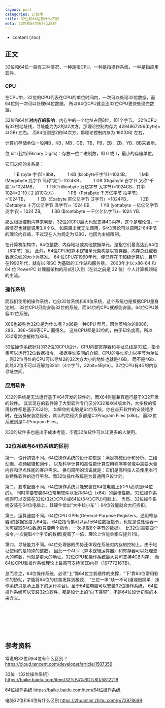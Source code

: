 ```yaml
---
layout: post
categories: IT技术
title: 32位和64位有什么区别
meta: 32位和64位有什么区别
---
```

* content
{:toc}
  
## 正文

32位和64位一般有三种情况，一种是指CPU，一种是指操作系统，一种是指应用软件。

### CPU

在CPU中，32位的CPU代表在CPU的单位时间内，一次可以处理32位数据，而64位则一次可以处理64位数据。
所以64位CPU就会比32位CPU更快处理完数据。

32位和64位**对内存的影响**：内存中的一个地址占用8位，即1个字节。
32位CPU有32根地址线，寻址能力为2的32次方，那理论控制内存为 4294967296(byte)= 4(GB) 左右。
而64位则是2的64次方，那理论控制内存为 160(GB) 左右，

计算机存储单位一般用B，KB，MB，GB，TB，PB，EB，ZB，YB，BB来表示。

位 bit (比特)(Binary Digits)：存放一位二进制数，即 0 或 1，最小的存储单位。 

它们之间的关系是： 

　　1 B (byte 字节)=8bit，
　　1 KB (kilobyte千字节)=1024B，
　　1 MB (Megabyte 兆字节 简称“兆”)=1024KB，
　　1 GB (Gigabyte 吉字节 又称“千兆”)=1024MB，
　　1 TB(Trillionbyte 万亿字节 太字节)=1024GB，其中1024=2^10 ( 2 的10次方)，
　　1 PB（PetaByte 千万亿字节 拍字节）=1024TB，
　　1 EB（Exabyte 百亿亿字节 艾字节）=1024PB，
　　1 ZB (Zettabyte 十万亿亿字节 泽字节)= 1024 EB,
　　1 YB (yottabyte 一亿亿亿字节 尧字节)= 1024 ZB,
　　1 BB (Brontobyte 一千亿亿亿字节)= 1024 YB. 

那么根据控制内存来判断，32位的CPU最大也就支持4G内存，这个是理论值，一般情况也就能调用3.X个G。
如果超出就无法调用，64位理论可以调用2^64字节的理论内存值，不过现在人为规定为128G，也因为主板限制。

在计算机架构中，64位整数、内存地址或其他数据单元，是指它们最高达到64位（8字节）宽。
此外，64位CPU和算术逻辑单元架构是以寄存器、内存总线或者数据总线的大小为基准。 
64 位CPU在1960年代，便已存在于超级计算机，且早在1990年代，就有以 RISC 为基础的工作站和服务器。
2003年才以 x86-64 和 64 位 PowerPC 处理器架构的形式引入到（在此之前是 32 位）个人计算机领域的主流。

### 操作系统

而我们使用的操作系统，也分32位系统和64位系统，这个系统也是根据CPU量身定制。
32位CPU只能安装32位的系统，而64位的CPU就都能安装。64位CPU兼容32位系统。

X86也被称为32位是为什么呢？x86是一种CPU 型号，因为英特尔的8086，286，386~586等CPU 而得名，
这些CPU都是32位的，由于知名度高，所以X32常常也被称为X86。

32位操作系统针对的32位的CPU设计。CPU内部寄存器和寻址总线是32位，指令集可以运行32位数据指令，
根据寻址空间的介绍，CPU的寻址能力以字节为单位 ，则32位寻址的CPU可以寻址2的32次方大小的地址也就是4GB， 
而不是4Gb，此处32位不可以理解为32bit（4个字节，32bit=4Byte）。32位CPU有4G的内存寻址空间。

### 应用软件

X32的系统是无法运行基于X64开发的软件的，而X64则能兼容运行基于X32开发的软件。
其实现在的软件除了大型软件专门区分X32和X64版本外，大多数的常用软件都是基于X32的。
如果你的电脑是64位系统，你在点开软件的安装程序时，在选择安装路径处，默认的路径大多都是C:\Program Files (x86)。
而32位系统则是C:\Program Files。

X32的软件多也是出于成本考量，毕竟32位软件可以让更多的人使用。

### 32位系统与64位系统的区别

第一，设计初衷不同。64位操作系统的设计初衷是：满足机械设计和分析、三维动画、视频编辑和创作，
以及科学计算和高性能计算应用程序等领域中需要大量内存和浮点性能的客户需求。
换句简明的话说就是：它们是高科技人员使用本行业特殊软件的运行平台。而32位操作系统是为普通用户设计的。

第二，要求配置不同。64位操作系统只能安装在64位电脑上(CPU必须是64位的)。
同时需要安装64位常用软件以发挥64位（x64）的最佳性能。32位操作系统则可以安装在32位(32位CPU)或64位(64位CPU)电脑上。
当然，32位操作系统安装在64位电脑上，其硬件恰似“大牛拉小车”：64位效能就会大打折扣。

第三，运算速度不同。64位CPU GPRs(General-Purpose Registers，通用寄存器)的数据宽度为64位，
64位指令集可以运行64位数据指令，也就是说处理器一次可提取64位数据(只要两个指令，一次提取8个字节的数据)，
比32位(需要四个指令,一次提取4个字节的数据)提高了一倍，理论上性能会相应提升1倍。

第四，寻址能力不同。64位处理器的优势还体现在系统对内存的控制上。由于地址使用的是特殊的整数，
因此一个ALU（算术逻辑运算器）和寄存器可以处理更大的整数，也就是更大的地址。32位CPU和操作系统最大只可支持4GB内存，
而64位CPU和操作系统理论上最高可支持16EB内存（16777216TB）。

总而言之，64位操作系统，必须“上”靠64位主机硬件的支撑，“下”靠64位常用软件的协助，才能将64位的优势发挥到极致，
“三位一体”缺一不可(道理很简单：操作系统只是承上启下的运行平台)。至于64位电脑可以安装32位操作系统，
64位操作系统可以安装32位软件，那是设计上的“向下兼容”，不是64位设计初衷的本来含义。

<br/><br/><br/><br/><br/>
## 参考资料

常说的32位和64位有什么区别？ <https://cloud.tencent.com/developer/article/1507356>

32位 （32位操作系统）  <https://baike.baidu.com/item/32%E4%BD%8D/5812218>

64位操作系统 <https://baike.baidu.com/item/64位操作系统>

电脑32位和64位有什么区别 <https://zhuanlan.zhihu.com/p/73978699>



